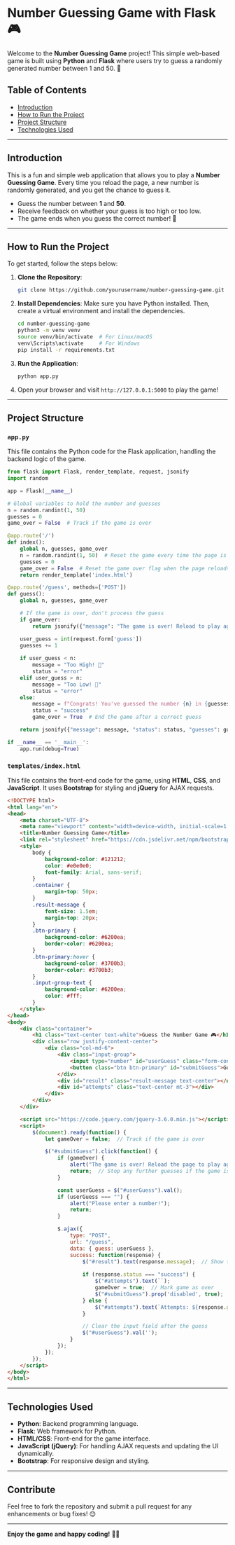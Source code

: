 # Number Guessing Game with Flask 🎮

Welcome to the **Number Guessing Game** project! This simple web-based game is built using **Python** and **Flask** where users try to guess a randomly generated number between 1 and 50. 🚀

## Table of Contents
- [Introduction](#introduction)
- [How to Run the Project](#how-to-run-the-project)
- [Project Structure](#project-structure)
- [Technologies Used](#technologies-used)

---

## Introduction

This is a fun and simple web application that allows you to play a **Number Guessing Game**. Every time you reload the page, a new number is randomly generated, and you get the chance to guess it.

- Guess the number between **1** and **50**.
- Receive feedback on whether your guess is too high or too low.
- The game ends when you guess the correct number! 🎉

---

## How to Run the Project

To get started, follow the steps below:

1. **Clone the Repository**:
    ```bash
    git clone https://github.com/yourusername/number-guessing-game.git
    ```

2. **Install Dependencies**:
    Make sure you have Python installed. Then, create a virtual environment and install the dependencies.
    ```bash
    cd number-guessing-game
    python3 -m venv venv
    source venv/bin/activate  # For Linux/macOS
    venv\Scripts\activate     # For Windows
    pip install -r requirements.txt
    ```

3. **Run the Application**:
    ```bash
    python app.py
    ```

4. Open your browser and visit `http://127.0.0.1:5000` to play the game!

---

## Project Structure

### `app.py`

This file contains the Python code for the Flask application, handling the backend logic of the game.

```python
from flask import Flask, render_template, request, jsonify
import random

app = Flask(__name__)

# Global variables to hold the number and guesses
n = random.randint(1, 50)
guesses = 0
game_over = False  # Track if the game is over

@app.route('/')
def index():
    global n, guesses, game_over
    n = random.randint(1, 50)  # Reset the game every time the page is reloaded
    guesses = 0
    game_over = False  # Reset the game over flag when the page reloads
    return render_template('index.html')

@app.route('/guess', methods=['POST'])
def guess():
    global n, guesses, game_over

    # If the game is over, don't process the guess
    if game_over:
        return jsonify({"message": "The game is over! Reload to play again.", "status": "error", "guesses": guesses})

    user_guess = int(request.form['guess'])
    guesses += 1
    
    if user_guess < n:
        message = "Too High! 🔼"
        status = "error"
    elif user_guess > n:
        message = "Too Low! 🔽"
        status = "error"
    else:
        message = f"Congrats! You've guessed the number {n} in {guesses} attempts! 🎉"
        status = "success"
        game_over = True  # End the game after a correct guess

    return jsonify({"message": message, "status": status, "guesses": guesses})

if __name__ == '__main__':
    app.run(debug=True)
```

### `templates/index.html`

This file contains the front-end code for the game, using **HTML**, **CSS**, and **JavaScript**. It uses **Bootstrap** for styling and **jQuery** for AJAX requests.

```html
<!DOCTYPE html>
<html lang="en">
<head>
    <meta charset="UTF-8">
    <meta name="viewport" content="width=device-width, initial-scale=1.0">
    <title>Number Guessing Game</title>
    <link rel="stylesheet" href="https://cdn.jsdelivr.net/npm/bootstrap@5.3.0-alpha1/dist/css/bootstrap.min.css">
    <style>
        body {
            background-color: #121212;
            color: #e0e0e0;
            font-family: Arial, sans-serif;
        }
        .container {
            margin-top: 50px;
        }
        .result-message {
            font-size: 1.5em;
            margin-top: 20px;
        }
        .btn-primary {
            background-color: #6200ea;
            border-color: #6200ea;
        }
        .btn-primary:hover {
            background-color: #3700b3;
            border-color: #3700b3;
        }
        .input-group-text {
            background-color: #6200ea;
            color: #fff;
        }
    </style>
</head>
<body>
    <div class="container">
        <h1 class="text-center text-white">Guess the Number Game 🎮</h1>
        <div class="row justify-content-center">
            <div class="col-md-6">
                <div class="input-group">
                    <input type="number" id="userGuess" class="form-control" placeholder="Enter your guess (1-50)" min="1" max="50">
                    <button class="btn btn-primary" id="submitGuess">Guess</button>
                </div>
                <div id="result" class="result-message text-center"></div>
                <div id="attempts" class="text-center mt-3"></div>
            </div>
        </div>
    </div>

    <script src="https://code.jquery.com/jquery-3.6.0.min.js"></script>
    <script>
        $(document).ready(function() {
            let gameOver = false;  // Track if the game is over

            $("#submitGuess").click(function() {
                if (gameOver) {
                    alert("The game is over! Reload the page to play again.");
                    return;  // Stop any further guesses if the game is over
                }

                const userGuess = $("#userGuess").val();
                if (userGuess === "") {
                    alert("Please enter a number!");
                    return;
                }

                $.ajax({
                    type: "POST",
                    url: "/guess",
                    data: { guess: userGuess },
                    success: function(response) {
                        $("#result").text(response.message);  // Show the message (congratulations or error)
                        
                        if (response.status === "success") {
                            $("#attempts").text(``);
                            gameOver = true;  // Mark game as over
                            $("#submitGuess").prop('disabled', true);  // Disable the guess button
                        } else {
                            $("#attempts").text(`Attempts: ${response.guesses}`);  // Show the number of attempts
                        }

                        // Clear the input field after the guess
                        $("#userGuess").val('');
                    }
                });
            });
        });
    </script>
</body>
</html>
```

---

## Technologies Used

- **Python**: Backend programming language.
- **Flask**: Web framework for Python.
- **HTML/CSS**: Front-end for the game interface.
- **JavaScript (jQuery)**: For handling AJAX requests and updating the UI dynamically.
- **Bootstrap**: For responsive design and styling.

---

## Contribute

Feel free to fork the repository and submit a pull request for any enhancements or bug fixes! 😊

---

**Enjoy the game and happy coding!** 🎉🚀
